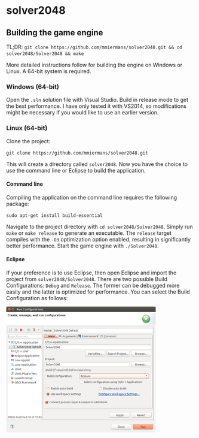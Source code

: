 solver2048
==========

## Building the game engine

TL;DR: `git clone https://github.com/mmiermans/solver2048.git && cd solver2048/Solver2048 && make`

More detailed instructions follow for building the engine on Windows or Linux. A 64-bit system is required.

### Windows (64-bit)

Open the `.sln` solution file with Visual Studio. Build in release mode to get the best performance. I have only tested it with VS2014, so modifications might be necessary if you would like to use an earlier version.

### Linux (64-bit)

Clone the project:

```
git clone https://github.com/mmiermans/solver2048.git
```

This will create a directory called `solver2048`. Now you have the choice to use the command line or Eclipse to build the application.

#### Command line
Compiling the application on the command line requires the following package:

```
sudo apt-get install build-essential
```

Navigate to the project directory with `cd solver2048/Solver2048`. Simply run `make` or `make release` to generate an executable. The `release` target compiles with the `-O3` optimization option enabled, resulting in significantly better performance. Start the game engine with `./Solver2048`.

#### Eclipse
If your preference is to use Eclipse, then open Eclipse and import the project from `solver2048/Solver2048`. There are two possible Build Configurations: `Debug` and `Release`. The former can be debugged more easily and the latter is optimized for performance. You can select the Build Configuration as follows:

<img src="https://raw.githubusercontent.com/mmiermans/solver2048/master/doc/eclipse_build_configurations_dialog.png" alt="Eclipse Build configuration" width="400px"/>
